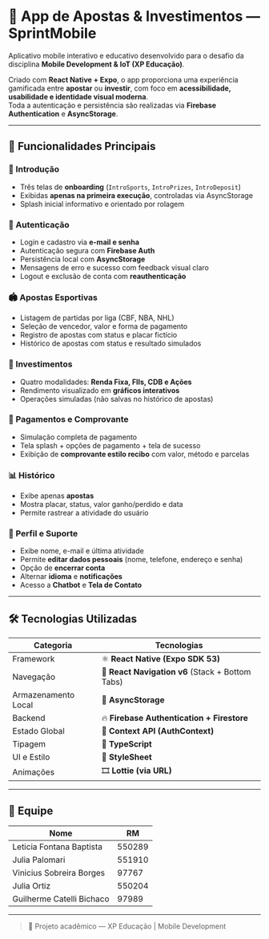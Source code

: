 # 🎯 App de Apostas & Investimentos — SprintMobile

Aplicativo mobile interativo e educativo desenvolvido para o desafio da disciplina **Mobile Development & IoT (XP Educação)**.

Criado com **React Native + Expo**, o app proporciona uma experiência gamificada entre **apostar** ou **investir**, com foco em **acessibilidade, usabilidade e identidade visual moderna**.  
Toda a autenticação e persistência são realizadas via **Firebase Authentication** e **AsyncStorage**.


---

## 🧩 Funcionalidades Principais

### 🚀 Introdução
- Três telas de **onboarding** (`IntroSports`, `IntroPrizes`, `IntroDeposit`)
- Exibidas **apenas na primeira execução**, controladas via AsyncStorage
- Splash inicial informativo e orientado por rolagem

### 🔐 Autenticação
- Login e cadastro via **e-mail e senha**
- Autenticação segura com **Firebase Auth**
- Persistência local com **AsyncStorage**
- Mensagens de erro e sucesso com feedback visual claro
- Logout e exclusão de conta com **reauthenticação**

### 🏟️ Apostas Esportivas
- Listagem de partidas por liga (CBF, NBA, NHL)
- Seleção de vencedor, valor e forma de pagamento
- Registro de apostas com status e placar fictício
- Histórico de apostas com status e resultado simulados

### 💼 Investimentos
- Quatro modalidades: **Renda Fixa, FIIs, CDB e Ações**
- Rendimento visualizado em **gráficos interativos**
- Operações simuladas (não salvas no histórico de apostas)

### 🧾 Pagamentos e Comprovante
- Simulação completa de pagamento
- Tela splash + opções de pagamento + tela de sucesso
- Exibição de **comprovante estilo recibo** com valor, método e parcelas

### 📊 Histórico
- Exibe apenas **apostas**
- Mostra placar, status, valor ganho/perdido e data
- Permite rastrear a atividade do usuário

### 👤 Perfil e Suporte
- Exibe nome, e-mail e última atividade
- Permite **editar dados pessoais** (nome, telefone, endereço e senha)
- Opção de **encerrar conta**
- Alternar **idioma** e **notificações**
- Acesso a **Chatbot** e **Tela de Contato**

---

## 🛠 Tecnologias Utilizadas

| Categoria | Tecnologias |
|------------|-------------|
| Framework | ⚛️ **React Native (Expo SDK 53)** |
| Navegação | 📱 **React Navigation v6** (Stack + Bottom Tabs) |
| Armazenamento Local | 💾 **AsyncStorage** |
| Backend | 🔥 **Firebase Authentication + Firestore** |
| Estado Global | 🧠 **Context API (AuthContext)** |
| Tipagem | 🔧 **TypeScript** |
| UI e Estilo | 🎨 **StyleSheet** |
| Animações | 🎞️ **Lottie (via URL)** |

---

## 👥 Equipe

| Nome                          | RM       |
|-------------------------------|----------|
| Leticia Fontana Baptista      | 550289   |
| Julia Palomari                | 551910   |
| Vinicius Sobreira Borges      | 97767    |
| Julia Ortiz                   | 550204   |
| Guilherme Catelli Bichaco     | 97989    |

---

> 📱 Projeto acadêmico — XP Educação | Mobile Development
